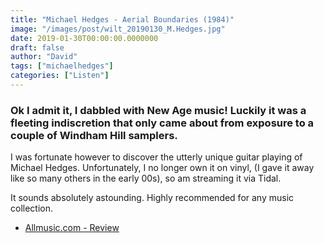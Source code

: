 ```yaml
---
title: "Michael Hedges - Aerial Boundaries (1984)"
image: "/images/post/wilt_20190130_M.Hedges.jpg"
date: 2019-01-30T00:00:00.0000000
draft: false
author: "David"
tags: ["michaelhedges"]
categories: ["Listen"]
---
```

### Ok I admit it, I dabbled with New Age music! Luckily it was a fleeting indiscretion that only came about from exposure to a couple of Windham Hill samplers.

 I was fortunate however to discover the utterly unique guitar playing of Michael Hedges. Unfortunately, I no longer own it on vinyl, (I gave it away like so many others in the early 00s), so am streaming it via Tidal.

 It sounds absolutely astounding. Highly recommended for any music collection. 

-  [Allmusic.com - Review](https://www.allmusic.com/album/aerial-boundaries-mw0000190301)